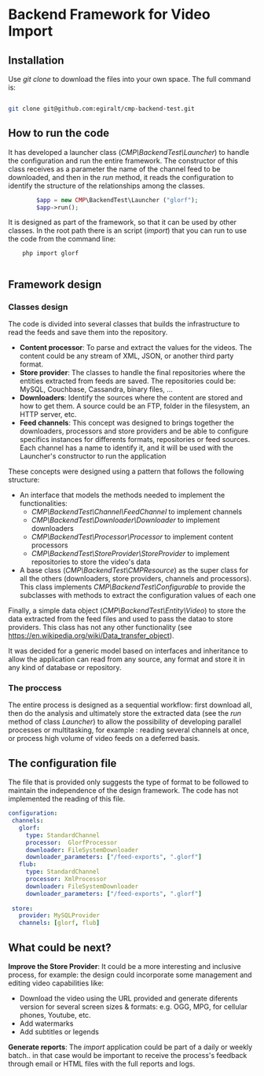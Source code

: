 # Backend Framework for Video Import

## Installation
Use *git clone* to download the files into your own space. The full command is:

```bash

git clone git@github.com:egiralt/cmp-backend-test.git

```

## How to run the code
It has developed a launcher class (*CMP\BackendTest\Launcher*) to handle the configuration and run the entire framework. The constructor 
of this class receives as a parameter the name of the channel feed to be downloaded, and then in the *run* method, it reads the configuration 
to identify the structure of the relationships among the classes.


```php
        $app = new CMP\BackendTest\Launcher ("glorf");
        $app->run();
```

It is designed as part of the framework, so that it can be used by other classes. In the root path there is an script (*import*) that you can run to use the 
code from the command line:

```
	php import glorf
	
```

## Framework design

### Classes design
The code is divided into several classes that builds the infrastructure to read the feeds and save them into the repository. 
 * **Content processor**: To parse and extract the values for the videos. The content could be any stream of XML, JSON, or another third party format.
 * **Store provider**: The classes to handle the final repositories where the entities extracted from feeds are saved. The repositories could be: MySQL, Couchbase, Cassandra, binary files, ...
 * **Downloaders**: Identify the sources where the content are stored and how to get them. A source could be an FTP, folder in the filesystem, an HTTP server, etc.
 * **Feed channels**: This concept was designed to brings together the downloaders, processors and store providers and be able to configure specifics instances for differents formats, repositories or feed sources. Each channel has a name to identify it, and it will be used with the Launcher's constructor to run the application

 These concepts were designed using a pattern that follows the following structure:
 * An interface that models the methods needed to implement the functionalities:
   *  *CMP\BackendTest\Channel\FeedChannel* to implement channels
   *  *CMP\BackendTest\Downloader\Downloader* to implement downloaders
   *  *CMP\BackendTest\Processor\Processor* to implement content processors
   *  *CMP\BackendTest\StoreProvider\StoreProvider* to implement repositories to store the video's data
 *  A base class (*CMP\BackendTest\CMPResource*) as the super class for all the others  (downloaders, store providers, channels and processors). This class implements *CMP\BackendTest\Configurable* to provide the subclasses with methods to extract the configuration values of each one

Finally, a simple data object (*CMP\BackendTest\Entity\Video*) to store the data extracted from the feed files and used to pass the datao to store providers. This class has not any other functionality (see https://en.wikipedia.org/wiki/Data_transfer_object).
 
It was decided for a generic model based on interfaces and inheritance to allow the application can read from any source, any format and store it in any kind of database or repository.
 
### The proccess 
 The entire process is designed as a sequential workflow: first download all, then do the analysis and ultimately store the extracted data (see the *run* method of class *Launcher*) to allow the possibility of developing parallel processes or multitasking, for example : reading several channels at once, or process high volume of video feeds on a deferred basis.
 
## The configuration file
 The file that is provided only suggests the type of format to be followed to maintain the independence of the design framework. The code has not implemented the reading of this file.
 
 ```yaml
 configuration:
  channels:
    glorf:
      type: StandardChannel
      processor:  GlorfProcessor
      downloader: FileSystemDownloader
      downloader_parameters: ["/feed-exports", ".glorf"]
    flub:
      type: StandardChannel
      processor: XmlProcessor
      downloader: FileSystemDownloader
      downloader_parameters: ["/feed-exports", ".glorf"]
  
  store:
    provider: MySQLProvider
    channels: [glorf, flub]

 ```
 
## What could be next?

**Improve the Store Provider**: It could be a more interesting and inclusive process, for example: the design could incorporate some management and editing video capabilities like: 
  * Download the video using the URL provided and generate diferents version for several screen sizes & formats: e.g. OGG, MPG, for cellular phones, Youtube, etc.
  * Add watermarks
  * Add subtitles or legends
 
**Generate reports**: The *import* application could be part of a daily or weekly batch.. in that case would be important to receive the process's feedback through email or HTML files with the full reports and logs.
